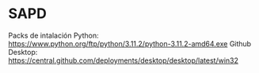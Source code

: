# SAPD


Packs de intalación
Python: https://www.python.org/ftp/python/3.11.2/python-3.11.2-amd64.exe
Github Desktop: https://central.github.com/deployments/desktop/desktop/latest/win32

